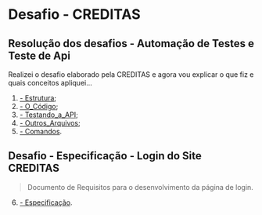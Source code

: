 # Desafio - CREDITAS

## Resolução dos desafios - Automação de Testes e Teste de Api

Realizei o desafio elaborado pela CREDITAS e agora vou explicar o que fiz e quais conceitos apliquei...

1. [- Estrutura](explanation/ESTRUTURA.md);
2. [- O_Código](explanation/CODIGO.md);
3. [- Testando_a_API](explanation/API.md);
4. [- Outros_Arquivos](explanation/OUTROS_ARQUIVOS.md);
5. [- Comandos](explanation/COMANDOS.md).

## Desafio - Especificação - Login do Site CREDITAS

> Documento de Requisitos para o desenvolvimento da página de login.

6. [- Especificação](explanation/TESTE_LOGIN.md).